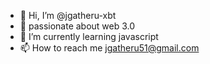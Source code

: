 - 👋 Hi, I’m @jgatheru-xbt
- 👀 passionate about web 3.0
- 🌱 I’m currently learning javascript
- 📫 How to reach me jgatheru51@gmail.com

<!---
jgatheru-xbt/jgatheru-xbt is a ✨ special ✨ repository because its `README.md` (this file) appears on your GitHub profile.
You can click the Preview link to take a look at your changes.
--->
